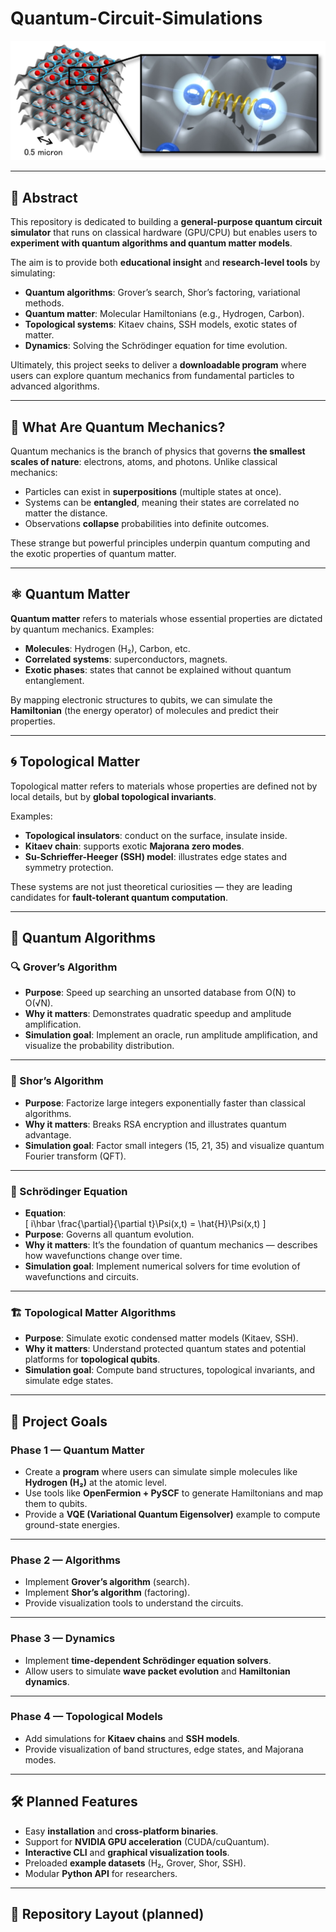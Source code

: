 # Quantum-Circuit-Simulations

![Project Banner](media/quantum-entanglement-b.jpg)  


---

## 📖 Abstract
This repository is dedicated to building a **general-purpose quantum circuit simulator** that runs on classical hardware (GPU/CPU) but enables users to **experiment with quantum algorithms and quantum matter models**.  

The aim is to provide both **educational insight** and **research-level tools** by simulating:
- **Quantum algorithms**: Grover’s search, Shor’s factoring, variational methods.
- **Quantum matter**: Molecular Hamiltonians (e.g., Hydrogen, Carbon).
- **Topological systems**: Kitaev chains, SSH models, exotic states of matter.
- **Dynamics**: Solving the Schrödinger equation for time evolution.

Ultimately, this project seeks to deliver a **downloadable program** where users can explore quantum mechanics from fundamental particles to advanced algorithms.

---

## 🌌 What Are Quantum Mechanics?
Quantum mechanics is the branch of physics that governs **the smallest scales of nature**: electrons, atoms, and photons. Unlike classical mechanics:
- Particles can exist in **superpositions** (multiple states at once).
- Systems can be **entangled**, meaning their states are correlated no matter the distance.
- Observations **collapse** probabilities into definite outcomes.

These strange but powerful principles underpin quantum computing and the exotic properties of quantum matter.

---

## ⚛️ Quantum Matter
**Quantum matter** refers to materials whose essential properties are dictated by quantum mechanics. Examples:
- **Molecules**: Hydrogen (H₂), Carbon, etc.  
- **Correlated systems**: superconductors, magnets.  
- **Exotic phases**: states that cannot be explained without quantum entanglement.

By mapping electronic structures to qubits, we can simulate the **Hamiltonian** (the energy operator) of molecules and predict their properties.

---

## 🌀 Topological Matter
Topological matter refers to materials whose properties are defined not by local details, but by **global topological invariants**.  

Examples:
- **Topological insulators**: conduct on the surface, insulate inside.
- **Kitaev chain**: supports exotic **Majorana zero modes**.
- **Su-Schrieffer-Heeger (SSH) model**: illustrates edge states and symmetry protection.

These systems are not just theoretical curiosities — they are leading candidates for **fault-tolerant quantum computation**.

---

## 🔑 Quantum Algorithms

### 🔍 Grover’s Algorithm
- **Purpose**: Speed up searching an unsorted database from O(N) to O(√N).  
- **Why it matters**: Demonstrates quadratic speedup and amplitude amplification.  
- **Simulation goal**: Implement an oracle, run amplitude amplification, and visualize the probability distribution.

---

### 🔐 Shor’s Algorithm
- **Purpose**: Factorize large integers exponentially faster than classical algorithms.  
- **Why it matters**: Breaks RSA encryption and illustrates quantum advantage.  
- **Simulation goal**: Factor small integers (15, 21, 35) and visualize quantum Fourier transform (QFT).

---

### 📜 Schrödinger Equation
- **Equation**:  
  \[
  i\hbar \frac{\partial}{\partial t}\Psi(x,t) = \hat{H}\Psi(x,t)
  \]
- **Purpose**: Governs all quantum evolution.  
- **Why it matters**: It’s the foundation of quantum mechanics — describes how wavefunctions change over time.  
- **Simulation goal**: Implement numerical solvers for time evolution of wavefunctions and circuits.

---

### 🏗️ Topological Matter Algorithms
- **Purpose**: Simulate exotic condensed matter models (Kitaev, SSH).  
- **Why it matters**: Understand protected quantum states and potential platforms for **topological qubits**.  
- **Simulation goal**: Compute band structures, topological invariants, and simulate edge states.

---

## 🎯 Project Goals

### Phase 1 — Quantum Matter
- Create a **program** where users can simulate simple molecules like **Hydrogen (H₂)** at the atomic level.  
- Use tools like **OpenFermion + PySCF** to generate Hamiltonians and map them to qubits.  
- Provide a **VQE (Variational Quantum Eigensolver)** example to compute ground-state energies.

---

### Phase 2 — Algorithms
- Implement **Grover’s algorithm** (search).  
- Implement **Shor’s algorithm** (factoring).  
- Provide visualization tools to understand the circuits.

---

### Phase 3 — Dynamics
- Implement **time-dependent Schrödinger equation solvers**.  
- Allow users to simulate **wave packet evolution** and **Hamiltonian dynamics**.

---

### Phase 4 — Topological Models
- Add simulations for **Kitaev chains** and **SSH models**.  
- Provide visualization of band structures, edge states, and Majorana modes.

---

## 🛠️ Planned Features
- Easy **installation** and **cross-platform binaries**.
- Support for **NVIDIA GPU acceleration** (CUDA/cuQuantum).  
- **Interactive CLI** and **graphical visualization tools**.  
- Preloaded **example datasets** (H₂, Grover, Shor, SSH).  
- Modular **Python API** for researchers.  

---

## 📂 Repository Layout (planned)
